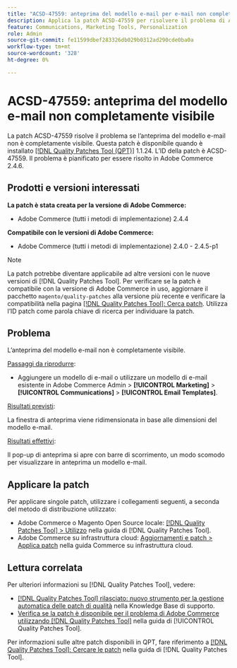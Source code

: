 ```yaml
---
title: "ACSD-47559: anteprima del modello e-mail per e-mail non completamente visibile"
description: Applica la patch ACSD-47559 per risolvere il problema di Adobe Commerce, se l’anteprima del modello e-mail non è completamente visibile.
feature: Communications, Marketing Tools, Personalization
role: Admin
source-git-commit: fe11599dbef283326db029b0312ad290cde0ba0a
workflow-type: tm+mt
source-wordcount: '328'
ht-degree: 0%

---
```


# ACSD-47559: anteprima del modello e-mail non completamente visibile

La patch ACSD-47559 risolve il problema se l’anteprima del modello e-mail non è completamente visibile. Questa patch è disponibile quando è installato [[!DNL Quality Patches Tool (QPT)]](https://experienceleague.adobe.com/docs/commerce-knowledge-base/kb/announcements/commerce-announcements/magento-quality-patches-released-new-tool-to-self-serve-quality-patches.html) 1.1.24. L’ID della patch è ACSD-47559. Il problema è pianificato per essere risolto in Adobe Commerce 2.4.6.

## Prodotti e versioni interessati

**La patch è stata creata per la versione di Adobe Commerce:**

* Adobe Commerce (tutti i metodi di implementazione) 2.4.4

**Compatibile con le versioni di Adobe Commerce:**

* Adobe Commerce (tutti i metodi di implementazione) 2.4.0 - 2.4.5-p1

>[!NOTE]
>
>La patch potrebbe diventare applicabile ad altre versioni con le nuove versioni di [!DNL Quality Patches Tool]. Per verificare se la patch è compatibile con la versione di Adobe Commerce in uso, aggiornare il pacchetto `magento/quality-patches` alla versione più recente e verificare la compatibilità nella pagina [[!DNL Quality Patches Tool]: Cerca patch](https://experienceleague.adobe.com/tools/commerce-quality-patches/index.html). Utilizza l’ID patch come parola chiave di ricerca per individuare la patch.

## Problema

L’anteprima del modello e-mail non è completamente visibile.

<u>Passaggi da riprodurre</u>:

* Aggiungere un modello di e-mail o utilizzare un modello di e-mail esistente in Adobe Commerce Admin > **[!UICONTROL Marketing]** > **[!UICONTROL Communications]** > **[!UICONTROL Email Templates]**.

<u>Risultati previsti</u>:

La finestra di anteprima viene ridimensionata in base alle dimensioni del modello e-mail.

<u>Risultati effettivi</u>:

Il pop-up di anteprima si apre con barre di scorrimento, un modo scomodo per visualizzare in anteprima un modello e-mail.

## Applicare la patch

Per applicare singole patch, utilizzare i collegamenti seguenti, a seconda del metodo di distribuzione utilizzato:

* Adobe Commerce o Magento Open Source locale: [[!DNL Quality Patches Tool] > Utilizzo](/help/tools/quality-patches-tool/usage.md) nella guida di [!DNL Quality Patches Tool].
* Adobe Commerce su infrastruttura cloud: [Aggiornamenti e patch > Applica patch](https://experienceleague.adobe.com/docs/commerce-cloud-service/user-guide/develop/upgrade/apply-patches.html) nella guida Commerce su infrastruttura cloud.

## Lettura correlata

Per ulteriori informazioni su [!DNL Quality Patches Tool], vedere:

* [[!DNL Quality Patches Tool] rilasciato: nuovo strumento per la gestione automatica delle patch di qualità](https://experienceleague.adobe.com/en/docs/commerce-knowledge-base/kb/announcements/commerce-announcements/magento-quality-patches-released-new-tool-to-self-serve-quality-patches) nella Knowledge Base di supporto.
* [Verifica se la patch è disponibile per il problema di Adobe Commerce utilizzando  [!DNL Quality Patches Tool]](/help/tools/quality-patches-tool/patches-available-in-qpt/check-patch-for-magento-issue-with-magento-quality-patches.md) nella guida di [!UICONTROL Quality Patches Tool].


Per informazioni sulle altre patch disponibili in QPT, fare riferimento a [[!DNL Quality Patches Tool]: Cercare le patch](https://experienceleague.adobe.com/tools/commerce-quality-patches/index.html) nella guida di [!DNL Quality Patches Tool].
